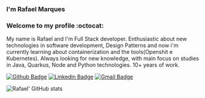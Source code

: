 ### I'm Rafael Marques

###  Welcome to my profile :octocat:
My name is Rafael and I'm Full Stack developer. Enthusiastic about new technologies in software development, Design Patterns and now i'm currently learning about containerization and the tools(Openshit e Kubernetes). Always looking for new knowledge, with main focus on studies in Java, Quarkus, Node and Python technologies. 10+ years of work.

[![Github Badge](https://img.shields.io/badge/-Github-000?style=flat-square&logo=Github&logoColor=white&link=https://github.com/rafamqrs)](https://github.com/rafamqrs)
[![Linkedin Badge](https://img.shields.io/badge/-LinkedIn-blue?style=flat-square&logo=Linkedin&logoColor=white&link=https://www.linkedin.com/in/rafamqrs/)](https://www.linkedin.com/in/rafamqrs/)
[![Gmail Badge](https://img.shields.io/badge/-Gmail-c14438?style=flat-square&logo=Gmail&logoColor=white&link=mailto:rafamqrs@gmail.com)](mailto:rafamqrs@gmail.com/)

![Rafael' GitHub stats](https://github-readme-stats.vercel.app/api?username=rafamqrs&show_icons=true)


